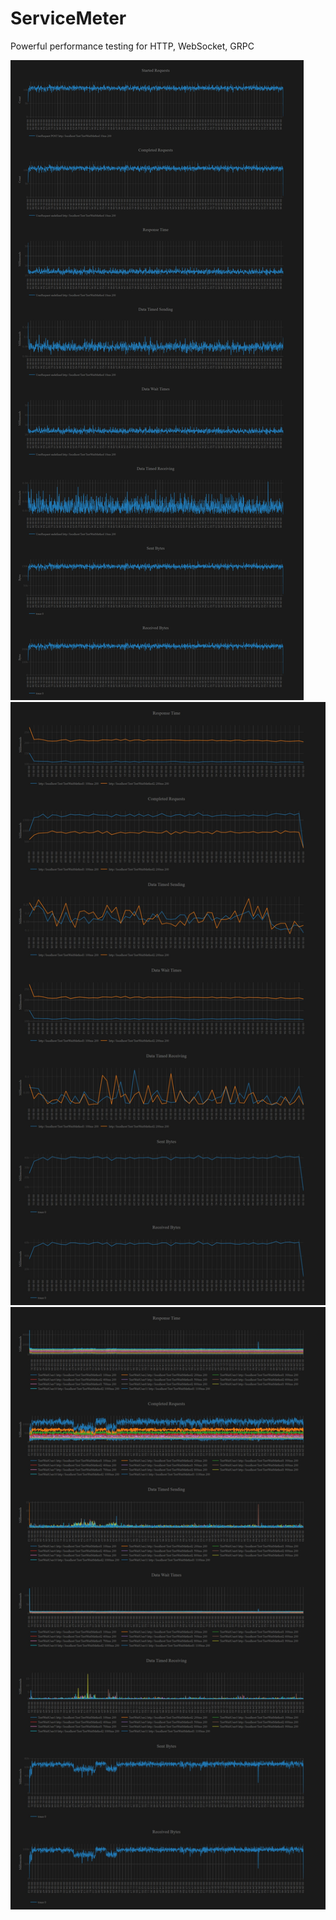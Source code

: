 # ServiceMeter

Powerful performance testing for HTTP, WebSocket, GRPC

![Screenshot](./docs/img/10k_requests.jpeg)
![Screenshot](./docs/img/sample_report_1.jpeg)
![Screenshot](./docs/img/sample_report_2.jpeg)
